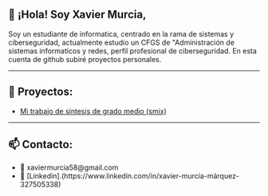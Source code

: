 <h2>👋 ¡Hola! Soy Xavier Murcia,</h2>

<p>
    Soy un estudiante de informatica, centrado en la rama de sistemas y ciberseguridad, 
    actualmente estudio un CFGS de "Administración de sistemas informaticos y redes, perfil profesional de ciberseguridad. 
    En esta cuenta de github subiré proyectos personales.
</p>

<hr>

<h2>🚀 Proyectos:</h2>
<ul>
    <li><a href="https://github.com/XavierMurcia16/xhosting">Mi trabajo de síntesis de grado medio (smix)</a></li>
</ul>


<hr>

<h2>📫 Contacto:</h2>
<ul>
    <li>
        📧 xaviermurcia58@gmail.com
    </li>
    <li>
        💼 [Linkedin].(https://www.linkedin.com/in/xavier-murcia-márquez-327505338)
    </li>
</ul>

